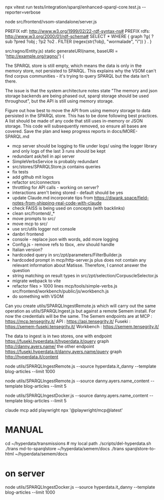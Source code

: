 npx vitest run tests/integration/sparql/enhanced-sparql-core.test.js --reporter=verbose

node src/frontend/vsom-standalone/server.js

PREFIX rdf: <http://www.w3.org/1999/02/22-rdf-syntax-ns#>
PREFIX rdfs: <http://www.w3.org/2000/01/rdf-schema#>
SELECT * WHERE {
  graph ?g{
    ?sub ?pred ?obj ;
    ?p2 ?o2 .
  FILTER (regex(str(?obj), "wormalade", "i"))
  } .
} 

src/ragno/Entity.js)
 static generateURI(name, baseURI = 'http://example.org/ragno/') {

The SPARQL store is still empty, which means the data is only in the memory store, not persisted to SPARQL. This explains why the VSOM can't find corpus communities - it's
  trying to query SPARQL but the data isn't there.

  The issue is that the system architecture notes state "The memory and json storage backends are being phased out, sparql storage should be used throughout", but the API is still
   using memory storage.

Figure out how best to move the API from using memory storage to data persisted in the SPARQL store. This has to be done following best practices. A list should be made of any code that still uses in-memory or JSON storage. This code will subsequently removed, so ensure all bases are covered.
Save the plan and keep progress reports in docs/MORE-SPARQL.md

* mcp server should be logging to file under logs/ using the logger library and only logs of the last 3 runs should be kept
* redundant ask/tell in api server
* SimpleVerbsService is probably redundant
* src/stores/SPARQLStore.js contains queries
* fix tests
* add github mit logos
* refactor src/connectors
* throttling for API calls - working on server?
* interactions aren't being stored - default should be yes
* update Claude.md incorporate tips from https://diwank.space/field-notes-from-shipping-real-code-with-claude
* check FAISS is being used on concepts (with backlinks)
* clean src/frontend/_*
* move prompts to src/
* move mcp to src/
* use src/utils logger not console
* danbri frontend
* console - replace json with words, add more logging
* Config.js - remove refs to tbox, .env should handle
* Italian version?
* hardcoded query in src/zpt/parameters/FilterBuilder.js 
* hardcoded prompt in mcp/http-server.js plus does not contain any relevant information about Matisse. Therefore, I cannot answer the question
* string matching on result types in src/zpt/selection/CorpuscleSelector.js
* migrate webpack to vite
* refactor files > 1000 lines mcp/tools/simple-verbs.js src/frontend/workbench/public/js/workbench.js
* do something with VSOM

Can you create utils/SPARQLIngestRemote.js which will carry out the same operation as utils/SPARQLIngest.js but against a remote Semem install. For now the credentials will be the same. The Semem endpoints are at MCP : https://mcp.tensegrity.it/ API : https://api.tensegrity.it/ Fuseki : https://semem-fuseki.tensegrity.it/ Workbench : https://semem.tensegrity.it/

The data to ingest is in two stores, one with endpoint https://fuseki.hyperdata.it/hyperdata.it/query graph http://danny.ayers.name/ the other endpoint https://fuseki.hyperdata.it/danny.ayers.name/query graph http://hyperdata.it/content

node utils/SPARQLIngestRemote.js --source hyperdata.it_danny --template blog-articles --limit 1000

node utils/SPARQLIngestRemote.js --source danny.ayers.name_content --template blog-articles --limit 5

node utils/SPARQLIngestDocker.js --source danny.ayers.name_content --template blog-articles --limit 5

claude mcp add playwright npx '@playwright/mcp@latest'
 
# MANUAL
cd ~/hyperdata/transmissions # my local path
./scripts/del-hyperdata.sh
./trans md-to-sparqlstore ~/hyperdata/semem/docs
./trans sparqlstore-to-html  ~/hyperdata/semem/docs
# on server
node utils/SPARQLIngestDocker.js --source hyperdata.it_danny --template blog-articles --limit 1000

